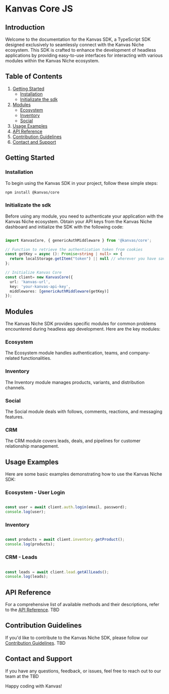 # Kanvas Core JS
## Introduction

Welcome to the documentation for the Kanvas SDK, a TypeScript SDK designed exclusively to seamlessly connect with the Kanvas Niche ecosystem. This SDK is crafted to enhance the development of headless applications by providing easy-to-use interfaces for interacting with various modules within the Kanvas Niche ecosystem.

## Table of Contents

1.  [Getting Started]()
    -   [Installation]()
    -   [Initializate the sdk]()
2.  [Modules]()
    -   [Ecosystem]()
    -   [Inventory]()
    -   [Social]()
3.  [Usage Examples]()
4.  [API Reference]()
5.  [Contribution Guidelines]()
6.  [Contact and Support]()

## Getting Started

### Installation

To begin using the Kanvas SDK in your project, follow these simple steps:

```bash
npm install @kanvas/core
```

### Initializate the sdk

Before using any module, you need to authenticate your application with the Kanvas Niche ecosystem. Obtain your API keys from the Kanvas Niche dashboard and initialize the SDK with the following code:

```typescript

import KanvasCore, { genericAuthMiddleware } from '@kanvas/core';

// Function to retrieve the authentication token from cookies
const getKey = async (): Promise<string | null> => {
  return localStorage.getItem("token") || null // wherever you have saved the user token
};

// Initialize Kanvas Core
const client= new KanvasCore({
  url: 'kanvas-url',
  key: 'your-kanvas-api-key',
  middlewares: [genericAuthMiddleware(getKey)]
});


```

## Modules

The Kanvas Niche SDK provides specific modules for common problems encountered during headless app development. Here are the key modules:

### Ecosystem

The Ecosystem module handles authentication, teams, and company-related functionalities.

### Inventory

The Inventory module manages products, variants, and distribution channels.

### Social

The Social module deals with follows, comments, reactions, and messaging features.

### CRM

The CRM module covers leads, deals, and pipelines for customer relationship management.


## Usage Examples

Here are some basic examples demonstrating how to use the Kanvas Niche SDK:

### Ecosystem - User Login

```typescript

const user = await client.auth.login(email, password);
console.log(user);
```

### Inventory

```typescript

const products = await client.inventory.getProduct();
console.log(products);
```


### CRM - Leads

```typescript

const leads = await client.lead.getAllLeads();
console.log(leads);
```



## API Reference

For a comprehensive list of available methods and their descriptions, refer to the [API Reference](). TBD

## Contribution Guidelines

If you'd like to contribute to the Kanvas Niche SDK, please follow our [Contribution Guidelines](). TBD

## Contact and Support

If you have any questions, feedback, or issues, feel free to reach out to our team at the TBD

Happy coding with Kanvas!